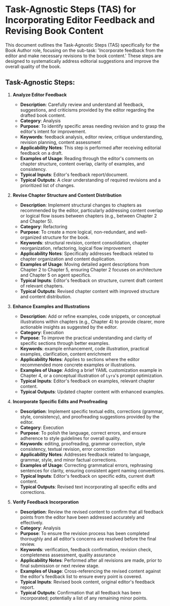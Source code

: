 # Task-Agnostic Steps (TAS) for Incorporating Editor Feedback and Revising Book Content

This document outlines the Task-Agnostic Steps (TAS) specifically for the Book Author role, focusing on the sub-task: 'Incorporate feedback from the editor and make necessary revisions to the book content.' These steps are designed to systematically address editorial suggestions and improve the overall quality of the book.

## Task-Agnostic Steps:

1.  **Analyze Editor Feedback**
    *   **Description**: Carefully review and understand all feedback, suggestions, and criticisms provided by the editor regarding the drafted book content.
    *   **Category**: Analysis
    *   **Purpose**: To identify specific areas needing revision and to grasp the editor's intent for improvement.
    *   **Keywords**: feedback analysis, editor review, critique understanding, revision planning, content assessment
    *   **Applicability Notes**: This step is performed after receiving editorial feedback on a draft.
    *   **Examples of Usage**: Reading through the editor's comments on chapter structure, content overlap, clarity of examples, and consistency.
    *   **Typical Inputs**: Editor's feedback report/document.
    *   **Typical Outputs**: A clear understanding of required revisions and a prioritized list of changes.

2.  **Revise Chapter Structure and Content Distribution**
    *   **Description**: Implement structural changes to chapters as recommended by the editor, particularly addressing content overlap or logical flow issues between chapters (e.g., between Chapter 2 and Chapter 5).
    *   **Category**: Refactoring
    *   **Purpose**: To create a more logical, non-redundant, and well-organized structure for the book.
    *   **Keywords**: structural revision, content consolidation, chapter reorganization, refactoring, logical flow improvement
    *   **Applicability Notes**: Specifically addresses feedback related to chapter organization and content duplication.
    *   **Examples of Usage**: Moving detailed agent descriptions from Chapter 2 to Chapter 5, ensuring Chapter 2 focuses on architecture and Chapter 5 on agent specifics.
    *   **Typical Inputs**: Editor's feedback on structure, current draft content of relevant chapters.
    *   **Typical Outputs**: Revised chapter content with improved structure and content distribution.

3.  **Enhance Examples and Illustrations**
    *   **Description**: Add or refine examples, code snippets, or conceptual illustrations within chapters (e.g., Chapter 4) to provide clearer, more actionable insights as suggested by the editor.
    *   **Category**: Execution
    *   **Purpose**: To improve the practical understanding and clarity of specific sections through better examples.
    *   **Keywords**: example enhancement, code illustration, practical examples, clarification, content enrichment
    *   **Applicability Notes**: Applies to sections where the editor recommended more concrete examples or illustrations.
    *   **Examples of Usage**: Adding a brief YAML customization example in Chapter 4, or a conceptual illustration of `Lyra`'s prompt optimization.
    *   **Typical Inputs**: Editor's feedback on examples, relevant chapter content.
    *   **Typical Outputs**: Updated chapter content with enhanced examples.

4.  **Incorporate Specific Edits and Proofreading**
    *   **Description**: Implement specific textual edits, corrections (grammar, style, consistency), and proofreading suggestions provided by the editor.
    *   **Category**: Execution
    *   **Purpose**: To polish the language, correct errors, and ensure adherence to style guidelines for overall quality.
    *   **Keywords**: editing, proofreading, grammar correction, style consistency, textual revision, error correction
    *   **Applicability Notes**: Addresses feedback related to language, grammar, style, and minor factual corrections.
    *   **Examples of Usage**: Correcting grammatical errors, rephrasing sentences for clarity, ensuring consistent agent naming conventions.
    *   **Typical Inputs**: Editor's feedback on specific edits, current draft content.
    *   **Typical Outputs**: Revised text incorporating all specific edits and corrections.

5.  **Verify Feedback Incorporation**
    *   **Description**: Review the revised content to confirm that all feedback points from the editor have been addressed accurately and effectively.
    *   **Category**: Analysis
    *   **Purpose**: To ensure the revision process has been completed thoroughly and all editor's concerns are resolved before the final review.
    *   **Keywords**: verification, feedback confirmation, revision check, completeness assessment, quality assurance
    *   **Applicability Notes**: Performed after all revisions are made, prior to final submission or next review stage.
    *   **Examples of Usage**: Cross-referencing the revised content against the editor's feedback list to ensure every point is covered.
    *   **Typical Inputs**: Revised book content, original editor's feedback report.
    *   **Typical Outputs**: Confirmation that all feedback has been incorporated; potentially a list of any remaining minor points.

